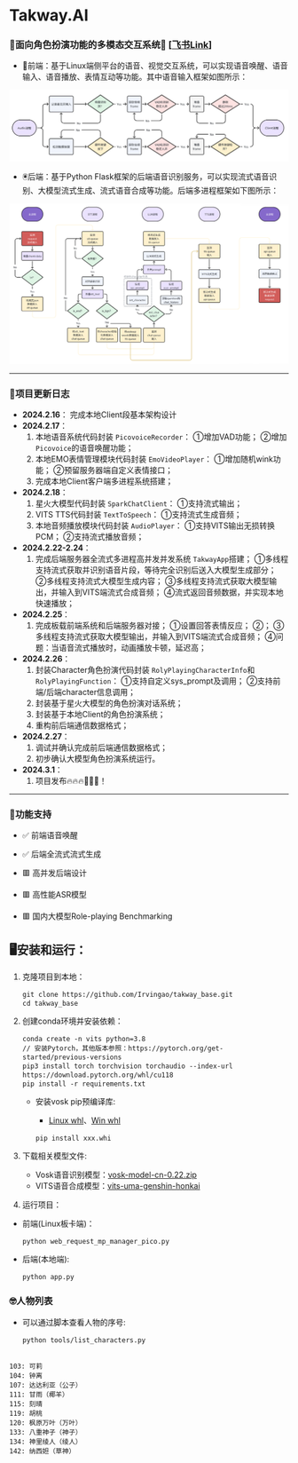 Takway.AI
=========

### 🎃面向角色扮演功能的多模态交互系统🤖 [[飞书Link](https://lleeei6t29.feishu.cn/docx/BzVWd57K9oyVSixhTamcv4tSnHf)]

- 🦾前端：基于Linux端侧平台的语音、视觉交互系统，可以实现语音唤醒、语音输入、语音播放、表情互动等功能。其中语音输入框架如图所示：

![前端](docs/images/frontend-audio-pipeline.png)

- 🖲️后端：基于Python Flask框架的后端语音识别服务，可以实现流式语音识别、大模型流式生成、流式语音合成等功能。后端多进程框架如下图所示：

![后端](docs/images/backend-framework.png)

---

### 📆项目更新日志

- **2024.2.16**：
  完成本地Client段基本架构设计
- **2024.2.17**：
  1. 本地语音系统代码封装 `PicovoiceRecorder`：
     ①增加VAD功能；
     ②增加 `Picovoice`的语音唤醒功能；
  2. 本地EMO表情管理模块代码封装 `EmoVideoPlayer`：
     ①增加随机wink功能；
     ②预留服务器端自定义表情接口；
  3. 完成本地Client客户端多进程系统搭建；
- **2024.2.18**：
  1. 星火大模型代码封装 `SparkChatClient`：
     ①支持流式输出；
  2. VITS TTS代码封装 `TextToSpeech`：
     ①支持流式生成音频；
  3. 本地音频播放模块代码封装 `AudioPlayer`：
     ①支持VITS输出无损转换PCM；
     ②支持流式播放音频；
- **2024.2.22-2.24**：
  1. 完成后端服务器全流式多进程高并发并发系统 `TakwayApp`搭建；
     ①多线程支持流式获取并识别语音片段，等待完全识别后送入大模型生成部分；
     ②多线程支持流式大模型生成内容；
     ③多线程支持流式获取大模型输出，并输入到VITS端流式合成音频；
     ④流式返回音频数据，并实现本地快速播放；
- **2024.2.25**：
  1. 完成板载前端系统和后端服务器对接；
     ①设置回答表情反应；
     ②；
     ③多线程支持流式获取大模型输出，并输入到VITS端流式合成音频；
     ④问题：当语音流式播放时，动画播放卡顿，延迟高；
- **2024.2.26**：
  1. 封装Character角色扮演代码封装 `RolyPlayingCharacterInfo`和 `RolyPlayingFunction`：
     ①支持自定义sys_prompt及调用；
     ②支持前端/后端character信息调用；
  2. 封装基于星火大模型的角色扮演对话系统；
  3. 封装基于本地Client的角色扮演系统；
  4. 重构前后端通信数据格式；
- **2024.2.27**：
  1. 调试并确认完成前后端通信数据格式；
  2. 初步确认大模型角色扮演系统运行。
- **2024.3.1**：
  1. 项目发布🔥🔥🔥🚀🚀🚀！

---

### 📌功能支持

- ✅ 前端语音唤醒
- ✅ 后端全流式流式生成

- 🟥 高并发后端设计
- 🟥 高性能ASR模型
- 🟥 国内大模型Role-playing Benchmarking

## 🖥️安装和运行：


1. 克隆项目到本地：

   ```
   git clone https://github.com/Irvingao/takway_base.git
   cd takway_base
   ```
2. 创建conda环境并安装依赖：

   ```
   conda create -n vits python=3.8
   // 安装Pytorch，其他版本参照：https://pytorch.org/get-started/previous-versions
   pip3 install torch torchvision torchaudio --index-url https://download.pytorch.org/whl/cu118 
   pip install -r requirements.txt
   ```

   - 安装vosk pip预编译库:

     - [Linux whl](https://github.com/alphacep/vosk-api/releases/download/v0.3.45/vosk-0.3.45-py3-none-linux_x86_64.whl)、[Win whl](https://github.com/alphacep/vosk-api/releases/download/v0.3.45/vosk-0.3.45-py3-none-win_amd64.whl)

     ```
     pip install xxx.whi
     ```
3. 下载相关模型文件:

   - Vosk语音识别模型：[vosk-model-cn-0.22.zip](https://alphacephei.com/vosk/models/vosk-model-cn-0.22.zip)
   - VITS语音合成模型：[vits-uma-genshin-honkai](https://huggingface.co/spaces/zomehwh/vits-uma-genshin-honkai/tree/main)

4. 运行项目：

- 前端(Linux板卡端)：
  ```
  python web_request_mp_manager_pico.py
  ```
- 后端(本地端):
  ```
  python app.py
  ```

### 🤓人物列表

- 可以通过脚本查看人物的序号:
  ```
  python tools/list_characters.py
  ```

```

103: 可莉
104: 钟离
107: 达达利亚（公子）
111: 甘雨（椰羊）
115: 刻晴
119: 胡桃
120: 枫原万叶（万叶）
133: 八重神子（神子）
134: 神里绫人（绫人）
142: 纳西妲（草神）
```

